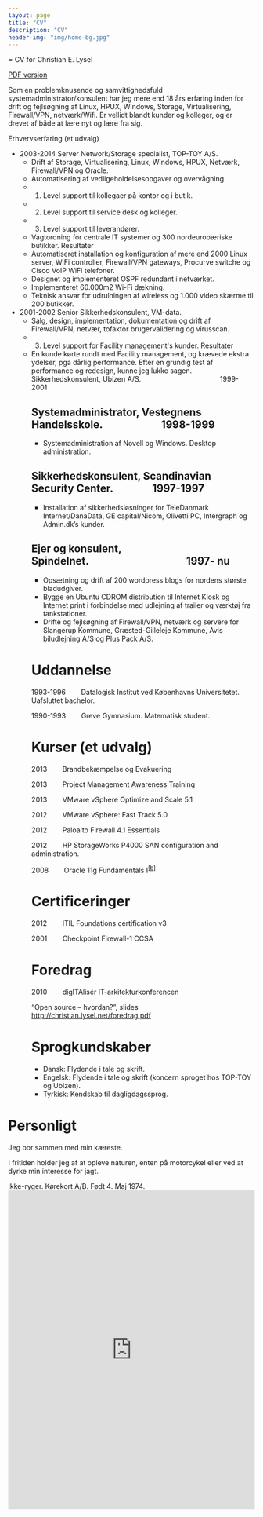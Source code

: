 ```yaml
---
layout: page
title: "CV"
description: "CV"
header-img: "img/home-bg.jpg"
---
```

= CV for Christian E. Lysel

[PDF version](https://drive.google.com/file/d/0B0TUONfhnX--al9iYkpHWHJyeGc/edit?usp=sharing)

Som en problemknusende og samvittighedsfuld systemadministrator/konsulent har jeg mere end 18 års erfaring inden for drift og fejlsøgning af Linux, HPUX, Windows, Storage, Virtualisering, Firewall/VPN, netværk/Wifi. Er vellidt blandt kunder og kolleger, og er drevet af både at lære nyt og lære fra sig.

Erhvervserfaring (et udvalg)

* 2003-2014 Server Network/Storage specialist, TOP-TOY A/S.
  * Drift af Storage, Virtualisering, Linux, Windows, HPUX, Netværk, Firewall/VPN og Oracle.
  * Automatisering af vedligeholdelsesopgaver og overvågning
  * 1. Level support til kollegaer på kontor og i butik.
  * 2. Level support til service desk og kolleger.
  * 3. Level support til leverandører.
  * Vagtordning for centrale IT systemer og 300 nordeuropæriske butikker.
  Resultater
  * Automatiseret installation og konfiguration af mere end 2000 Linux server, WiFi controller, Firewall/VPN gateways, Procurve switche og Cisco VoIP WiFi telefoner.
  * Designet og implementeret OSPF redundant i netværket.
  * Implementeret 60.000m2 Wi-Fi dækning.
  * Teknisk ansvar for udrulningen af wireless og 1.000 video skærme til 200 butikker.
* 2001-2002 Senior Sikkerhedskonsulent, VM-data.
  * Salg, design, implementation, dokumentation og drift af Firewall/VPN, netvær, tofaktor brugervalidering og virusscan.
  * 3. Level support for Facility management's kunder.
  Resultater
  * En kunde kørte rundt med Facility management, og krævede ekstra ydelser, pga dårlig performance. Efter en grundig test af performance og redesign, kunne jeg lukke sagen.
  Sikkerhedskonsulent, Ubizen A/S. &nbsp;&nbsp;&nbsp;&nbsp;&nbsp;&nbsp;&nbsp;&nbsp;&nbsp;&nbsp;&nbsp;&nbsp;&nbsp;&nbsp;&nbsp;&nbsp;&nbsp;&nbsp;&nbsp;&nbsp;&nbsp;&nbsp;&nbsp;&nbsp;&nbsp;&nbsp;&nbsp;&nbsp;&nbsp;&nbsp;&nbsp;&nbsp;&nbsp;&nbsp;&nbsp;&nbsp;&nbsp;&nbsp;&nbsp;&nbsp;1999-2001&nbsp;&nbsp;&nbsp;&nbsp;&nbsp;&nbsp;&nbsp;&nbsp;</span></h2><h2 class="c0"><a name="h.peux72fyk558"></a><span>Systemadministrator, Vestegnens Handelsskole.&nbsp;&nbsp;&nbsp;&nbsp;&nbsp;&nbsp;&nbsp;&nbsp;&nbsp;&nbsp;&nbsp;&nbsp;&nbsp;&nbsp;&nbsp;&nbsp;&nbsp;&nbsp;&nbsp;&nbsp;&nbsp;&nbsp;&nbsp;&nbsp;1998-1999</span></h2><ul class="c11 lst-kix_25s552wfbfcb-0 start"><li class="c1"><span class="c2">Systemadministration af Novell og Windows. Desktop administration.</span></li></ul><h2 class="c0"><a name="h.aapgwandhl7"></a><span>Sikkerhedskonsulent, Scandinavian Security Center.&nbsp;&nbsp;&nbsp;&nbsp;&nbsp;&nbsp;&nbsp;&nbsp;&nbsp;&nbsp;&nbsp;&nbsp;&nbsp;&nbsp;&nbsp;&nbsp;1997-1997</span></h2><ul class="c11 lst-kix_1hkpnnug7iej-0 start"><li class="c1"><span class="c2">Installation af sikkerhedsl&oslash;sninger for </span><span class="c2 c13">TeleDanmark Internet/DanaData, GE capital/Nicom, Olivetti PC, Intergraph og Admin.dk&rsquo;s kunder.</span></li></ul><h2 class="c0"><a name="h.h9mdwugojgs4"></a><span>Ejer og konsulent, Spindelnet.&nbsp;&nbsp;&nbsp;&nbsp;&nbsp;&nbsp;&nbsp;&nbsp;&nbsp;&nbsp;&nbsp;&nbsp;&nbsp;&nbsp;&nbsp;&nbsp;&nbsp;&nbsp;&nbsp;&nbsp;&nbsp;&nbsp;&nbsp;&nbsp;&nbsp;&nbsp;&nbsp;&nbsp;&nbsp;&nbsp;&nbsp;&nbsp;&nbsp;&nbsp;&nbsp;&nbsp;&nbsp;&nbsp;&nbsp;&nbsp;1997- nu</span></h2><ul class="c11 lst-kix_kk4imsp2m9n1-0 start"><li class="c1"><span class="c2">Ops&aelig;tning og drift af 200 wordpress blogs for nordens st&oslash;rste bladudgiver.</span></li><li class="c1"><span class="c2">Bygge en Ubuntu CDROM distribution til Internet Kiosk og Internet print i forbindelse med udlejning af trailer og v&aelig;rkt&oslash;j fra tankstationer.</span></li></ul><ul class="c11 lst-kix_cixlqerdxqkv-0 start"><li class="c1"><span class="c2">Drifte og fejls&oslash;gning af Firewall/VPN, netv&aelig;rk og servere for Slangerup Kommune, Gr&aelig;sted-Gilleleje Kommune, Avis biludlejning A/S og Plus Pack A/S.</span></li></ul><p class="c3 c10"><span></span></p><h1 class="c0"><a name="h.jk0cjgvi1zp7"></a><span>Uddannelse</span></h1><p class="c3"><span>1993-1996&nbsp;&nbsp;&nbsp;&nbsp;&nbsp;&nbsp;&nbsp;&nbsp;Datalogisk Institut ved K&oslash;benhavns Universitetet. </span><span>Uafsluttet bachelor.</span></p><p class="c3"><span>1990-1993&nbsp;&nbsp;&nbsp;&nbsp;&nbsp;&nbsp;&nbsp;&nbsp;Greve Gymnasium. Matematisk student.</span></p><p class="c3 c10 c14"><span></span></p><h1 class="c0"><a name="h.lcj9vrw8hgsc"></a><span>Kurser (et udvalg)</span></h1><p class="c3"><span>2013&nbsp;&nbsp;&nbsp;&nbsp;&nbsp;&nbsp;&nbsp;&nbsp;Brandbek&aelig;mpelse og Evakuering</span></p><p class="c3"><span>2013&nbsp;&nbsp;&nbsp;&nbsp;&nbsp;&nbsp;&nbsp;&nbsp;Project Management Awareness Training</span></p><p class="c3"><span>2013&nbsp;&nbsp;&nbsp;&nbsp;&nbsp;&nbsp;&nbsp;&nbsp;VMware vSphere Optimize and Scale 5.1</span></p><p class="c3"><span>2012&nbsp;&nbsp;&nbsp;&nbsp;&nbsp;&nbsp;&nbsp;&nbsp;VMware vSphere: Fast Track 5.0</span></p><p class="c3"><span>2012&nbsp;&nbsp;&nbsp;&nbsp;&nbsp;&nbsp;&nbsp;&nbsp;Paloalto Firewall 4.1 Essentials </span></p><p class="c3"><span>2012&nbsp;&nbsp;&nbsp;&nbsp;&nbsp;&nbsp;&nbsp;&nbsp;HP StorageWorks P4000 SAN configuration and administration.</span></p><p class="c3"><span>2008&nbsp;&nbsp;&nbsp;&nbsp;&nbsp;&nbsp;&nbsp;&nbsp;Oracle 11g Fundamentals I</span><sup><a href="#cmnt2" name="cmnt_ref2">[b]</a></sup></p><p class="c3 c10"><span></span></p><h1 class="c0"><a name="h.qkzbze17ts13"></a><span>Certificeringer</span></h1><p class="c3"><span>2012&nbsp;&nbsp;&nbsp;&nbsp;&nbsp;&nbsp;&nbsp;&nbsp;ITIL Foundations certification v3</span></p><p class="c3"><span>2001&nbsp;&nbsp;&nbsp;&nbsp;&nbsp;&nbsp;&nbsp;&nbsp;Checkpoint Firewall-1 CCSA</span></p><p class="c3 c10"><span></span></p><h1 class="c0"><a name="h.40i3s6cppw7a"></a><span>Foredrag</span></h1><p class="c3 c14"><span>2010&nbsp;&nbsp;&nbsp;&nbsp;&nbsp;&nbsp;&nbsp;&nbsp;digITAlis&eacute;r IT-arkitekturkonferencen</span></p><p class="c3 c7"><span class="c15">&ldquo;Open source &ndash; hvordan?&rdquo;, slides </span><span class="c9"><a class="c18" href="http://www.google.com/url?q=http%3A%2F%2Fchristian.lysel.net%2Ffordrag.pdf&amp;sa=D&amp;sntz=1&amp;usg=AFQjCNEABli0OjvvkfFwxhROproTIhIABQ">http://christian.lysel.net/foredrag.pdf</a></span></p><p class="c3 c10 c14"><span></span></p><h1 class="c0"><a name="h.2bj9iwjy1m4f"></a><span>Sprogkundskaber</span></h1><ul class="c11 lst-kix_ntqns5sixnsi-0 start"><li class="c1"><span>Dansk: Flydende i tale og skrift.</span></li><li class="c1"><span>Engelsk: Flydende i tale og skrift (koncern sproget hos TOP-TOY og Ubizen).</span></li><li class="c1"><span>Tyrkisk: Kendskab til dagligdagssprog.</span></li></ul><p class="c3 c10"><span></span></p>
<h1 class="c0"><a name="h.peh7ckou4jgb"></a><span>Personligt</span></h1><p class="c3"><span>Jeg bor sammen med min k&aelig;reste.</span></p><p class="c3"><span>I fritiden holder jeg af at opleve naturen, enten p&aring; motorcykel eller ved at dyrke min interesse for jagt.</span></p><p class="c3 c10"><span class="c20"></span></p><p class="c3"><span>Ikke-ryger. K&oslash;rekort A/B. F&oslash;dt 4. Maj 1974.</span>


<iframe src='http://cdn.knightlab.com/libs/timeline/latest/embed/index.html?source=0AkTUONfhnX--dDQ2WDByckpHOEplcVp4VGNEOWR3NFE&font=Bevan-PotanoSans&maptype=toner&lang=en&hash_bookmark=true&height=650' width='100%' height='650' frameborder='0'></iframe>

